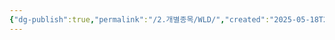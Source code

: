 ```yaml
---
{"dg-publish":true,"permalink":"/2.개별종목/WLD/","created":"2025-05-18T22:07:35.490+09:00","updated":"2025-07-29T21:37:05.387+09:00"}
---
```


